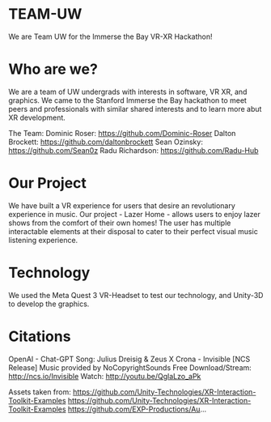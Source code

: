 # TEAM-UW

We are Team UW for the Immerse the Bay VR-XR Hackathon! 

# Who are we? 

We are a team of UW undergrads with interests in software, VR XR, and graphics. We came to the Stanford Immerse the Bay hackathon to meet peers and professionals with similar shared interests and to learn more abut XR development.

The Team:
Dominic Roser: https://github.com/Dominic-Roser
Dalton Brockett: https://github.com/daltonbrockett
Sean Ozinsky: https://github.com/Sean0z
Radu Richardson: https://github.com/Radu-Hub

# Our Project

We have built a VR experience for users that desire an revolutionary experience in music. Our project - Lazer Home - allows users to enjoy lazer shows from the comfort of their own homes! The user has multiple interactable elements at their disposal to cater to their perfect visual music listening experience. 

# Technology

We used the Meta Quest 3 VR-Headset to test our technology, and Unity-3D to develop the graphics.

# Citations


OpenAI - Chat-GPT
Song: Julius Dreisig & Zeus X Crona - Invisible [NCS Release]
Music provided by NoCopyrightSounds
Free Download/Stream: http://ncs.io/Invisible
Watch: http://youtu.be/QglaLzo_aPk

Assets taken from:
https://github.com/Unity-Technologies/XR-Interaction-Toolkit-Examples
https://github.com/Unity-Technologies/XR-Interaction-Toolkit-Examples
https://github.com/EXP-Productions/Au...

